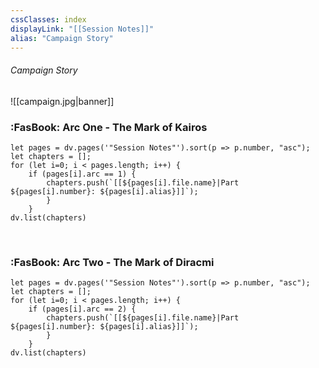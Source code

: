 ```yaml
---
cssClasses: index
displayLink: "[[Session Notes]]"
alias: "Campaign Story"
---
```

###### <span class="head">Campaign Story</span> 
![[campaign.jpg|banner]]

 ### :FasBook: Arc One - The Mark of Kairos
 
```dataviewjs
let pages = dv.pages('"Session Notes"').sort(p => p.number, "asc"); 
let chapters = [];
for (let i=0; i < pages.length; i++) {
	if (pages[i].arc == 1) {
		chapters.push(`[[${pages[i].file.name}|Part ${pages[i].number}: ${pages[i].alias}]]`);
		}
	}
dv.list(chapters)
```

<br>

### :FasBook: Arc Two - The Mark of Diracmi

```dataviewjs
let pages = dv.pages('"Session Notes"').sort(p => p.number, "asc"); 
let chapters = [];
for (let i=0; i < pages.length; i++) {
	if (pages[i].arc == 2) {
		chapters.push(`[[${pages[i].file.name}|Part ${pages[i].number}: ${pages[i].alias}]]`);
		}
	}
dv.list(chapters)
```
